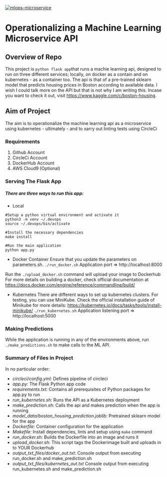 [![mlops-microservice](https://circleci.com/gh/mmd-afegbua/mlops-microservice.svg?style=svg)](https://app.circleci.com/pipelines/github/mmd-afegbua/mlops-microservice)

# Operationalizing a Machine Learning Microservice API
## Overview of Repo

This project is `python flask app`that runs a machie learning api, designed to run on three different services; locally, on docker as a contain and on kubernetes - as a container too. The api is that of a pre-trained sklearn model that predicts housing prices in Boston according to available data. I wish I could talk more on the API but that is not why I am writing this. Incase you want to check it out, visit https://www.kaggle.com/c/boston-housing.

## Aim of Project

The aim is to operationalize the machine learning api as a microservice using kubernetes - ultimately - and to xarry out linting tests using CircleCi

### Requirements

1. Github Account
2. CircleCi Account
3. DockerHub Account
4. AWS Cloud9 (Optional)

### Serving The Flask App
##### There are three ways to run this app:
- Local
```
#Setup a python virtual environment and activate it
python3 -m venv ~/.devops
source ~/.devops/bin/activate

#Install the necessary dependencies
make install

#Run the main application
python app.py
```

- Docker Container
Ensure that you update the parameters on parameters.sh.
`./run_docker.sh`
Application port => http://localhost:8000

Run the `./upload_docker.sh` command will upload your image to Dockerhub
For more details on building a docker, check official documentation at https://docs.docker.com/engine/reference/commandline/build/


- Kubernetes
There are different ways to set up kubernetes clusters. For testing, you can use MiniKube. Check the official installation guide of Minikube for more details: https://kubernetes.io/docs/tasks/tools/install-minikube/
`./run_kubernetes.sh`
Application listening port => http://localhost:5000

### Making Predictions

While the application is running in any of the environments above, run `./make_predictions.sh` to make calls to the ML API.

### Summary of Files in Project

In no particular order:

- *circleci/config.yml:*  Defines pipeline of circleci
- *app.py:* The Flask Python app code
- *requirements.txt:* Contains all prerequisites of Python packages for app.py to run
- *run_kubernetes.sh:* Runs the API as a Kubernetes deployment
- *make_prediction.sh:* Calls the api and makes prediction when the app is running
- *model_data/boston_housing_prediction.joblib:* Pretrained sklearn model for the app
- *Dockerfile:* Container configuration for the application
- *Makefile:* Install dependencies, lints and setup using `make` command
- *run_docker.sh:* Builds the Dockerfile into an image and runs it
- *upload_docker.sh:* This script tags the Dockerimage built and uploads in to YOUR Dockerhub
- *output_txt_files/docker_out.txt:* Console output from executing run_docker.sh and make_prediction.sh
- *output_txt_files/kubernetes_out.txt* Console output from executing run_kubernetes.sh and make_prediction.sh
